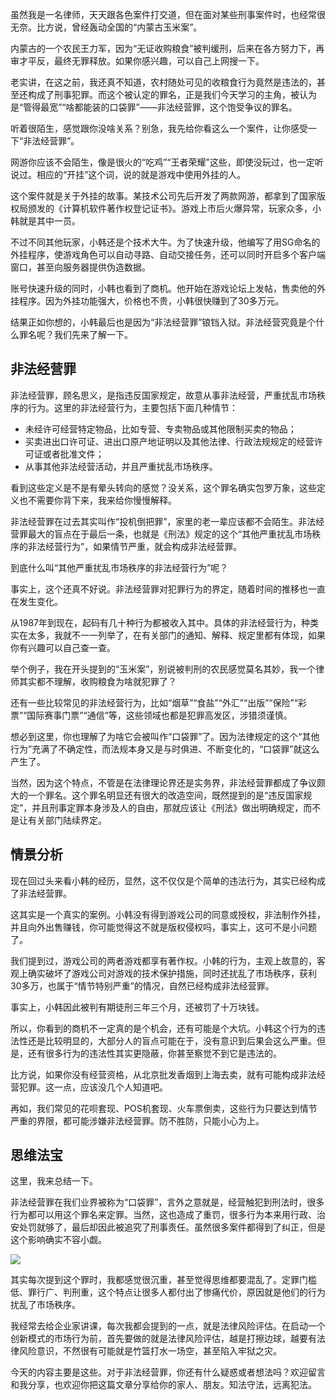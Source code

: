 虽然我是一名律师，天天跟各色案件打交道，但在面对某些刑事案件时，也经常很无奈。比方说，曾经轰动全国的“内蒙古玉米案”。

内蒙古的一个农民王力军，因为“无证收购粮食”被判缓刑，后来在各方努力下，再审才平反，最终无罪释放。如果你感兴趣，可以自己上网搜一下。

老实讲，在这之前，我还真不知道，农村随处可见的收粮食行为竟然是违法的，甚至还构成了刑事犯罪。而这个被认定的罪名，正是我们今天学习的主角，被认为是“管得最宽”“啥都能装的口袋罪”——非法经营罪，这个饱受争议的罪名。

听着很陌生，感觉跟你没啥关系？别急，我先给你看这么一个案件，让你感受一下“非法经营罪”。

网游你应该不会陌生，像是很火的“吃鸡”“王者荣耀”这些，即使没玩过，也一定听说过。相应的“开挂”这个词，说的就是游戏中使用外挂的人。

这个案件就是关于外挂的故事。某技术公司先后开发了两款网游，都拿到了国家版权局颁发的《计算机软件著作权登记证书》。游戏上市后火爆异常，玩家众多，小韩就是其中一员。

不过不同其他玩家，小韩还是个技术大牛。为了快速升级，他编写了用SG命名的外挂程序，使游戏角色可以自动寻路、自动交接任务，还可以同时开启多个客户端窗口，甚至向服务器提供伪造数据。

账号快速升级的同时，小韩也看到了商机。他开始在游戏论坛上发帖，售卖他的外挂程序。因为外挂功能强大，价格也不贵，小韩很快赚到了30多万元。

结果正如你想的，小韩最后也是因为“非法经营罪”锒铛入狱。非法经营究竟是个什么罪名呢？我们先来了解一下。

## 非法经营罪

非法经营罪，顾名思义，是指违反国家规定，故意从事非法经营，严重扰乱市场秩序的行为。这里的非法经营行为，主要包括下面几种情节：

- 未经许可经营特定物品，比如专营、专卖物品或其他限制买卖的物品；
- 买卖进出口许可证、进出口原产地证明以及其他法律、行政法规规定的经营许可证或者批准文件；
- 从事其他非法经营活动，并且严重扰乱市场秩序。

看到这些定义是不是有晕头转向的感觉？没关系，这个罪名确实包罗万象，这些定义也不需要你背下来，我来给你慢慢解释。

非法经营罪在过去其实叫作“投机倒把罪”，家里的老一辈应该都不会陌生。非法经营罪最大的盲点在于最后一条，也就是《刑法》规定的这个“其他严重扰乱市场秩序的非法经营行为”，如果情节严重，就会构成非法经营罪。

到底什么叫“其他严重扰乱市场秩序的非法经营行为”呢？

事实上，这个还真不好说。非法经营罪对犯罪行为的界定，随着时间的推移也一直在发生变化。

从1987年到现在，起码有几十种行为都被收入其中。具体的非法经营行为，种类实在太多，我就不一一列举了，在有关部门的通知、解释、规定里都有体现，如果你有兴趣可以自己查一查。

举个例子，我在开头提到的“玉米案”，别说被判刑的农民感觉莫名其妙，我一个律师其实都不理解，收购粮食为啥就犯罪了？

还有一些比较常见的非法经营行为，比如“烟草”“食盐”“外汇”“出版”“保险”“彩票”“国际赛事门票”“通信”等，这些领域也都是犯罪高发区，涉猎须谨慎。

想必到这里，你也理解了为啥它会被叫作“口袋罪”了。因为法律规定的这个“其他行为”充满了不确定性，而法规本身又是与时俱进、不断变化的，“口袋罪”就这么产生了。

当然，因为这个特点，不管是在法律理论界还是实务界，非法经营罪都成了争议颇大的一个罪名。这个罪名明显还有很大的改造空间，既然提到的是“违反国家规定”，并且刑事定罪本身涉及人的自由，那就应该让《刑法》做出明确规定，而不是让有关部门陆续界定。

## 情景分析

现在回过头来看小韩的经历，显然，这不仅仅是个简单的违法行为，其实已经构成了非法经营罪。

这其实是一个真实的案例。小韩没有得到游戏公司的同意或授权，非法制作外挂，并且向外出售赚钱，你可能觉得这不就是版权侵权吗，事实上，这可不是小问题了。

我们提到过，游戏公司的两者游戏都享有著作权。小韩的行为，主观上故意的，客观上确实破坏了游戏公司对游戏的技术保护措施，同时还扰乱了市场秩序，获利30多万，也属于“情节特别严重”的情况，自然已经构成非法经营罪。

事实上，小韩因此被判有期徒刑三年三个月，还被罚了十万块钱。

所以，你看到的商机不一定真的是个机会，还有可能是个大坑。小韩这个行为的违法性还是比较明显的，大部分人的盲点可能在于，没有意识到后果会这么严重。但是，还有很多行为的违法性其实更隐蔽，你甚至察觉不到它是违法的。

比方说，如果你没有经营资格，从北京批发香烟到上海去卖，就有可能构成非法经营犯罪。这一点，应该没几个人知道吧。

再如，我们常见的花呗套现、POS机套现、火车票倒卖，这些行为只要达到情节严重的界限，都可能涉嫌非法经营罪。防不胜防，只能小心为上。

## 思维法宝

这里，我来总结一下。

非法经营罪在我们业界被称为“口袋罪”，言外之意就是，经营触犯到刑法时，很多行为都可以用这个罪名来定罪。当然，这也造成了重罚，很多行为本来用行政、治安处罚就够了，最后却因此被追究了刑事责任。虽然很多案件都得到了纠正，但是这个影响确实不容小觑。

![](https://static001.geekbang.org/resource/image/73/81/7359c0e947518c513e4b16544edd0681.jpg?wh=1142%2A886)

其实每次提到这个罪时，我都感觉很沉重，甚至觉得思维都要混乱了。定罪门槛低、罪行广、判刑重，这个特点让很多人都付出了惨痛代价，原因就是他们的行为扰乱了市场秩序。

我经常去给企业家讲课，每次我都会提到的一点，就是法律风险评估。在启动一个创新模式的市场行为前，首先要做的就是法律风险评估，越是打擦边球，越要有法律风险意识，不然很有可能就是竹篮打水一场空，甚至陷入牢狱之灾。

今天的内容主要是这些。对于非法经营罪，你还有什么疑惑或者想法吗？欢迎留言和我分享，也欢迎你把这篇文章分享给你的家人、朋友。知法守法，远离犯法。